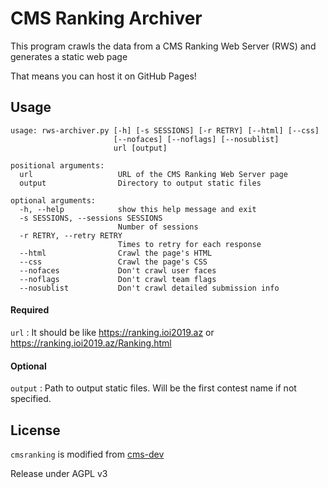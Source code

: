 # CMS Ranking Archiver

This program crawls the data from a CMS Ranking Web Server (RWS) and generates a static web page

That means you can host it on GitHub Pages!

## Usage

```
usage: rws-archiver.py [-h] [-s SESSIONS] [-r RETRY] [--html] [--css]
                       [--nofaces] [--noflags] [--nosublist]
                       url [output]

positional arguments:
  url                   URL of the CMS Ranking Web Server page
  output                Directory to output static files

optional arguments:
  -h, --help            show this help message and exit
  -s SESSIONS, --sessions SESSIONS
                        Number of sessions
  -r RETRY, --retry RETRY
                        Times to retry for each response
  --html                Crawl the page's HTML
  --css                 Crawl the page's CSS
  --nofaces             Don't crawl user faces
  --noflags             Don't crawl team flags
  --nosublist           Don't crawl detailed submission info
```

#### Required

`url` : It should be like https://ranking.ioi2019.az or https://ranking.ioi2019.az/Ranking.html

#### Optional

`output` : Path to output static files. Will be the first contest name if not specified.

## License

`cmsranking` is modified from [cms-dev](https://github.com/cms-dev/cms/tree/master/cmsranking/static)

Release under AGPL v3
